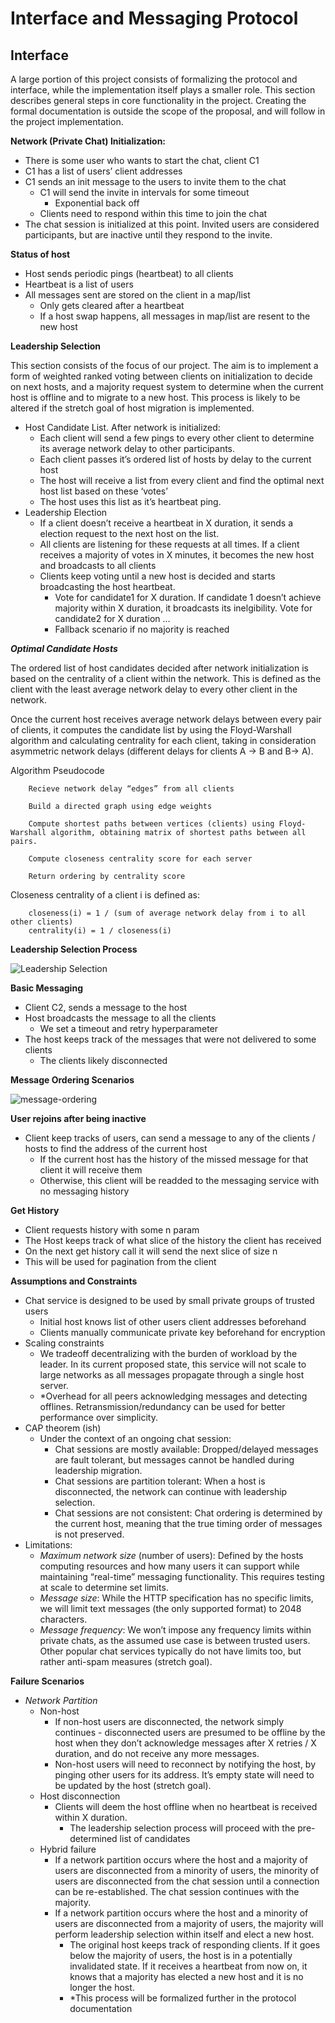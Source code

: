 # Interface and Messaging Protocol

## Interface

A large portion of this project consists of formalizing the protocol and interface, while the implementation itself plays a smaller role. This section describes general steps in core functionality in the project. Creating the formal documentation is outside the scope of the proposal, and will follow in the project implementation.

**Network (Private Chat) Initialization:**
- There is some user who wants to start the chat, client C1
- C1 has a list of users’ client addresses
- C1 sends an init message to the users to invite them to the chat
    - C1 will send the invite in intervals for some timeout 
        - Exponential back off
    - Clients need to respond within this time to join the chat
- The chat session is initialized at this point. Invited users are considered participants, but are inactive until they respond to the invite.

**Status of host**
- Host sends periodic pings (heartbeat) to all clients 
- Heartbeat is a list of users
- All messages sent are stored on the client in a map/list
    - Only gets cleared after a heartbeat
    - If a host swap happens, all messages in map/list are resent to the new host

**Leadership Selection**

This section consists of the focus of our project. The aim is to implement a form of weighted ranked voting between clients on initialization to decide on next hosts, and a majority request system to determine when the current host is offline and to migrate to a new host. This process is likely to be altered if the stretch goal of host migration is implemented.

- Host Candidate List. After network is initialized:
    - Each client will send a few pings to every other client to determine its average network delay to other participants.
    - Each client passes it’s ordered list of hosts by delay to the current host
    - The host will receive a list from every client and find the optimal next host list based on these ‘votes’
    - The host uses this list as it’s heartbeat ping.
- Leadership Election
    - If a client doesn’t receive a heartbeat in X duration, it sends a election request to the next host on the list.
    - All clients are listening for these requests at all times. If a client receives a majority of votes in X minutes, it becomes the new host and broadcasts to all clients
    - Clients keep voting until a new host is decided and starts broadcasting the host heartbeat.
        - Vote for candidate1 for X duration. If candidate 1 doesn’t achieve majority within X duration, it broadcasts its inelgibility. Vote for candidate2 for X duration …
        - Fallback scenario if no majority is reached

***Optimal Candidate Hosts***

The ordered list of host candidates decided after network initialization is based on the centrality of a client within the network. This is defined as the client with the least average network delay to every other client in the network.

Once the current host receives average network delays between every pair of clients, it computes the candidate list by using the Floyd-Warshall algorithm and calculating centrality for each client, taking in consideration asymmetric network delays (different delays for clients A -> B and B-> A).

Algorithm Pseudocode
```
	Recieve network delay “edges” from all clients

	Build a directed graph using edge weights

	Compute shortest paths between vertices (clients) using Floyd-Warshall algorithm, obtaining matrix of shortest paths between all pairs.

    Compute closeness centrality score for each server

    Return ordering by centrality score
```

Closeness centrality of a client i is defined as:
```
	closeness(i) = 1 / (sum of average network delay from i to all other clients)
	centrality(i) = 1 / closeness(i)
```

**Leadership Selection Process**

![Leadership Selection](leadership-election.png)
		
**Basic Messaging**
- Client C2, sends a message to the host
- Host broadcasts the message to all the clients
    - We set a timeout and retry hyperparameter 
- The host keeps track of the messages that were not delivered to some clients
    - The clients likely disconnected

**Message Ordering Scenarios**

![message-ordering](message-ordering.png)

**User rejoins after being inactive**
- Client keep tracks of users, can send a message to any of the clients / hosts to find the address of the current host
    - If the current host has the history of the missed message for that client it will receive them
    - Otherwise, this client will be readded to the messaging service with no messaging history

**Get History**
- Client requests history with some n param 
- The Host keeps track of what slice of the history the client has received 
- On the next get history call it will send the next slice of size n
- This will be used for pagination from the client

**Assumptions and Constraints**
- Chat service is designed to be used by small private groups of trusted users
    - Initial host knows list of other users client addresses beforehand
    - Clients manually communicate private key beforehand for encryption
- Scaling constraints
    - We tradeoff decentralizing with the burden of workload by the leader. In its current proposed state, this service will not scale to large networks as all messages propagate through a single host server.
    - *Overhead for all peers acknowledging messages and detecting offlines. Retransmission/redundancy can be used for better performance over simplicity.
- CAP theorem (ish)
    - Under the context of an ongoing chat session:
        - Chat sessions are mostly available: Dropped/delayed messages are fault tolerant, but messages cannot be handled during leadership migration.
        - Chat sessions are partition tolerant: When a host is disconnected, the network can continue with leadership selection.
        - Chat sessions are not consistent: Chat ordering is determined by the current host, meaning that the true timing order of messages is not preserved.
- Limitations:
    - *Maximum network size* (number of users): Defined by the hosts computing resources and how many users it can support while maintaining “real-time” messaging functionality. This requires testing at scale to determine set limits.
    - *Message size*: While the HTTP specification has no specific limits, we will limit text messages (the only supported format) to 2048 characters.
    - *Message frequency*: We won’t impose any frequency limits within private chats, as the assumed use case is between trusted users. Other popular chat services typically do not have limits too, but rather anti-spam measures (stretch goal).

**Failure Scenarios**
- *Network Partition*
    - Non-host
        - If non-host users are disconnected, the network simply continues - disconnected users are presumed to be offline by the host when they don’t acknowledge messages after X retries / X duration, and do not receive any more messages.
        - Non-host users will need to reconnect by notifying the host, by pinging other users for its address. It’s empty state will need to be updated by the host (stretch goal).
    - Host disconnection
        - Clients will deem the host offline when no heartbeat is received within X duration.
            - The leadership selection process will proceed with the pre-determined list of candidates
    - Hybrid failure
        - If a network partition occurs where the host and a majority of users are disconnected from a minority of users, the minority of users are disconnected from the chat session until a connection can be re-established. The chat session continues with the majority.
        - If a network partition occurs where the host and a minority of users are disconnected from a majority of users, the majority will perform leadership selection within itself and elect a new host.
            - The original host keeps track of responding clients. If it goes below the majority of users, the host is in a potentially invalidated state. If it receives a heartbeat from now on, it knows that a majority has elected a new host and it is no longer the host. 
            - *This process will be formalized further in the protocol documentation